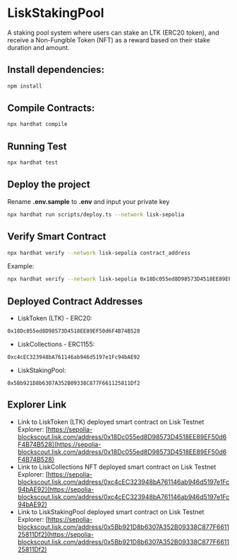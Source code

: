 # LiskStakingPool
A staking pool system where users can stake an LTK (ERC20 token), and receive a Non-Fungible Token (NFT) as a reward based on their stake duration and amount.

## Install dependencies:
```bash
npm install
```

## Compile Contracts:
```bash
npx hardhat compile
```
## Running Test
```bash
npx hardhat test
```

## Deploy the project
Rename **.env.sample** to **.env** and input your private key
```bash
npx hardhat run scripts/deploy.ts --network lisk-sepolia
```

## Verify Smart Contract
```bash
npx hardhat verify --network lisk-sepolia contract_address
```

Example:
```bash
npx hardhat verify --network lisk-sepolia 0x18Dc055ed8D98573D4518EE89EF50d6F4B74B528
```

## Deployed Contract Addresses
- LiskToken (LTK) - ERC20:
```plaintext
0x18Dc055ed8D98573D4518EE89EF50d6F4B74B528
```

- LiskCollections - ERC1155:
```plaintext
0xc4cEC323948bA761146ab946d5197e1Fc94bAE92
```

- LiskStakingPool:
```plaintext
0x5Bb921D8b6307A352B09338C877F661125811Df2
```

## Explorer Link
- Link to LiskToken (LTK) deployed smart contract on Lisk Testnet Explorer: [https://sepolia-blockscout.lisk.com/address/0x18Dc055ed8D98573D4518EE89EF50d6F4B74B528](https://sepolia-blockscout.lisk.com/address/0x18Dc055ed8D98573D4518EE89EF50d6F4B74B528)
- Link to LiskCollections NFT deployed smart contract on Lisk Testnet Explorer: [https://sepolia-blockscout.lisk.com/address/0xc4cEC323948bA761146ab946d5197e1Fc94bAE92](https://sepolia-blockscout.lisk.com/address/0xc4cEC323948bA761146ab946d5197e1Fc94bAE92)
- Link to LiskStakingPool deployed smart contract on Lisk Testnet Explorer: [https://sepolia-blockscout.lisk.com/address/0x5Bb921D8b6307A352B09338C877F661125811Df2](https://sepolia-blockscout.lisk.com/address/0x5Bb921D8b6307A352B09338C877F661125811Df2)